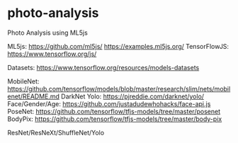 # photo-analysis

Photo Analysis using ML5js

ML5js: <https://github.com/ml5js/> <https://examples.ml5js.org/>
TensorFlowJS: <https://www.tensorflow.org/js/>

Datasets: <https://www.tensorflow.org/resources/models-datasets>

MobileNet: <https://github.com/tensorflow/models/blob/master/research/slim/nets/mobilenet/README.md>
DarkNet Yolo: <https://pjreddie.com/darknet/yolo/>
Face/Gender/Age: <https://github.com/justadudewhohacks/face-api.js>
PoseNet: <https://github.com/tensorflow/tfjs-models/tree/master/posenet>
BodyPix: <https://github.com/tensorflow/tfjs-models/tree/master/body-pix>

ResNet/ResNeXt/ShuffleNet/Yolo
